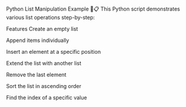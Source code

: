 Python List Manipulation Example 🐍📋
This Python script demonstrates various list operations step-by-step:

Features
Create an empty list

Append items individually

Insert an element at a specific position

Extend the list with another list

Remove the last element

Sort the list in ascending order

Find the index of a specific value
